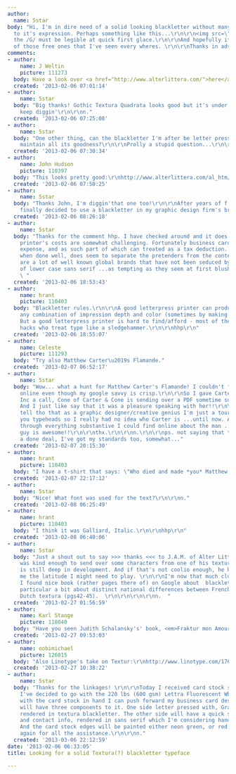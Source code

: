```yaml
---
author:
  name: 5star
body: "Hi, I'm in dire need of a solid looking blackletter without many ornateness
  to it's expression. Perhaps something like this...\r\n\r\n<img src=\"http://www.graphicdeclaration.com/images/blackletter_textura.jpg\">\r\n\r\nAnd
  the /G/ must be legible at quick first glace.\r\n\r\nAnd hopefully it's not one
  of those free ones that I've seen every wheres. \r\n\r\nThanks in advance!\r\n\r\nn."
comments:
- author:
    name: J Weltin
    picture: 111273
  body: Have a look over <a href="http://www.alterlittera.com/">here</a>.
  created: '2013-02-06 07:01:14'
- author:
    name: 5star
  body: "Big thanks! Gothic Textura Quadrata looks good but it's under development.\r\n\r\nI'll
    keep diggin'\r\n\r\nn."
  created: '2013-02-06 07:25:08'
- author:
    name: 5star
  body: "One other thing, can the blackletter I'm after be letter pressed and still
    maintain all its goodness?\r\n\r\nProlly a stupid question...\r\n\r\nn."
  created: '2013-02-06 07:30:34'
- author:
    name: John Hudson
    picture: 110397
  body: "This looks pretty good:\r\nhttp://www.alterlittera.com/al_htm/oldtype/alter_gotisch.htm"
  created: '2013-02-06 07:50:25'
- author:
    name: 5star
  body: "Thanks John, I'm diggin'that one too!\r\n\r\nAfter years of f'n 'round I've
    finally decided to use a blackletter in my graphic design firm's branding.\r\n\r\nn."
  created: '2013-02-06 08:26:18'
- author:
    name: 5star
  body: "Thanks for the comment hhp. I have checked around and it does seem that letterpress
    printer's costs are somewhat challenging. Fortunately business cards are a business
    expense, and as such part of which can treated as a tax deduction.  \r\n\r\nBlackletter,
    when done well, does seem to separate the pretenders from the contenders. There
    are a lot of well known global brands that have not been seduced by the strumpets
    of lower case sans serif ...as tempting as they seem at first blush.\r\n\r\nn.
    \ "
  created: '2013-02-06 18:53:43'
- author:
    name: hrant
    picture: 110403
  body: "Blackletter rules.\r\n\r\nA good letterpress printer can produce pretty much
    any combination of impression depth and color (sometimes by making two passes).
    But a good letterpress printer is hard to find/afford - most of them are sensationalist
    hacks who treat type like a sledgehammer.\r\n\r\nhhp\r\n"
  created: '2013-02-06 18:55:07'
- author:
    name: Celeste
    picture: 111293
  body: "Try also Matthew Carter\u2019s Flamande."
  created: '2013-02-07 06:52:17'
- author:
    name: 5star
  body: "Wow... what a hunt for Matthew Carter's Flamande! I couldn't find the typeface
    online even though my google savvy is crisp.\r\n\r\nSo I gave Carter & Cone Type
    Inc a call, Cone of Carter & Cone is sending over a PDF sometime soon I hope.
    And I just like say that it was a pleasure speaking with her!!\r\n\r\nI have to
    tell tho that as a graphic designer/creative genius I'm just a tourist amongst
    you typeheads so I really had no idea who Carter is ...until now. And just looking
    through everything substantive I could find online about the man ...wow... this
    guy is awesome!!\r\n\r\nthx.\r\n\r\nn.\r\n\r\nps. not saying that the sale is
    a done deal, I've got my standards too, somewhat..."
  created: '2013-02-07 20:15:30'
- author:
    name: hrant
    picture: 110403
  body: "I have a t-shirt that says: \"Who died and made *you* Matthew Carter?\"  :-)\r\n\r\nhhp\r\n"
  created: '2013-02-07 22:17:12'
- author:
    name: 5star
  body: "Nice! What font was used for the text?\r\n\r\nn."
  created: '2013-02-08 06:25:49'
- author:
    name: hrant
    picture: 110403
  body: "I think it was Galliard, Italic.\r\n\r\nhhp\r\n"
  created: '2013-02-08 06:40:06'
- author:
    name: 5star
  body: "Just a shout out to say >>> thanks <<< to J.A.M. of Alter Littera.\r\n\r\nJos\xE9
    was kind enough to send over some characters from one of his textura faces that
    is still deep in development. And if that's not coolio enough, he has allowed
    me the latitude I might need to play. \r\n\r\nI'm now that much closer ...I think.\r\n\r\nBTW,
    I found nice book (rather pages there of) on Google about  blackletter...\r\n\r\nhttp://books.google.ca/books?id=9qU9AAAAIAAJ&pg=PR18&lpg=PR18&dq=Hendrik+van+den+Keere&source=bl&ots=qt-UpkTWGn&sig=KWanxj5ddSwpgbHLW7j1z4b7fzU&hl=en&sa=X&ei=eo8pUab9BuOO2wXTjICoCg&ved=0CEQQ6AEwBg#v=onepage&q=Hendrik%20van%20den%20Keere&f=false\r\n\r\n...in
    particular a bit about distinct national differences between French, German and
    Dutch textura (pgs42-45).  \r\n\r\n\r\n\r\nn.  "
  created: '2013-02-27 01:56:59'
- author:
    name: Karl Stange
    picture: 118040
  body: "Have you seen Judith Schalansky's' book, <em>Fraktur mon Amour</em>?\r\n\r\nhttp://www.fraktur-mon-amour.de/de/"
  created: '2013-02-27 09:53:03'
- author:
    name: oobimichael
    picture: 126015
  body: "Also Linotype's take on Textur:\r\nhttp://www.linotype.com/1767/LinotypeTextur-family.html"
  created: '2013-02-27 10:38:22'
- author:
    name: 5star
  body: "Thanks for the linkages! \r\n\r\nToday I received card stock samples and
    I've decided to go with the 220 lbs (600 gsm) Lettra Fluorescent White. \r\n\r\nNow
    with the card stock in hand I can push forward my business card design, ya! It
    will have three components to it. One side letter pressed with, Graphic Declaration,
    rendered in textura blackletter. The other side will have a quick services mention
    and contact info, rendered in sans serif which I'm considering hand stamping.
    And the card stock edges will be painted either neon green, or red, or black.\r\n\r\nThanks
    again for all the assistance.\r\n\r\nn."
  created: '2013-03-06 22:12:59'
date: '2013-02-06 06:33:05'
title: Looking for a solid Textura(?) blackletter typeface

---
```

